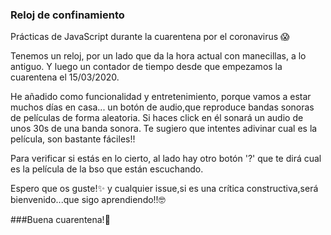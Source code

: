 ### Reloj de confinamiento

Prácticas de JavaScript durante la cuarentena por el coronavirus 😱

Tenemos un reloj, por un lado que da la hora actual con manecillas, a lo antiguo.
Y luego un contador de tiempo desde que empezamos la cuarentena el 15/03/2020.

He añadido como funcionalidad y entretenimiento, porque vamos a estar muchos días en casa...
un botón de audio,que reproduce bandas sonoras de películas de forma aleatoria.
Si haces click en él sonará un audio de unos 30s de una banda sonora.
Te sugiero que intentes adivinar cual es la película, son bastante fáciles!! 

Para verificar si estás en lo cierto, al lado hay otro botón '?' que te dirá cual es la película de la bso que están escuchando.

Espero que os guste!✨ y cualquier issue,si es una crítica constructiva,será bienvenido...que sigo aprendiendo!!🤓

###Buena cuarentena!🌟
